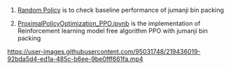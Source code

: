 
1. [Random Policy](deep-reinforcement-learning-jumanji/tree/Random_Policy.ipynb) is to check baseline performance of jumanji bin packing 

2. [ProximalPolicyOptimization_PPO.ipynb](deep-reinforcement-learning-jumanji/tree/ProximalPolicyOptimization_PPO.ipynb) is the implementation of Reinforcement learning model free algorithm PPO with jumanji bin packing

https://user-images.githubusercontent.com/95031748/219436019-92bda5d4-ed1a-485c-b6ee-9be0fff661fa.mp4





